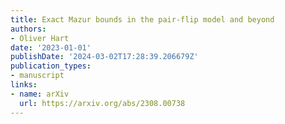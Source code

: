 ```yaml
---
title: Exact Mazur bounds in the pair-flip model and beyond
authors:
- Oliver Hart
date: '2023-01-01'
publishDate: '2024-03-02T17:28:39.206679Z'
publication_types:
- manuscript
links:
- name: arXiv
  url: https://arxiv.org/abs/2308.00738
---
```

